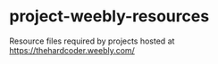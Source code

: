 # project-weebly-resources
Resource files required by projects hosted at https://thehardcoder.weebly.com/
